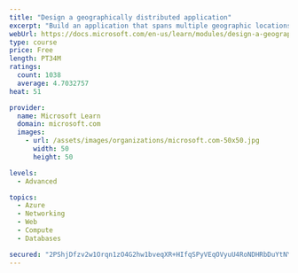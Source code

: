 ```yaml
---
title: "Design a geographically distributed application"
excerpt: "Build an application that spans multiple geographic locations for high availability and resiliency."
webUrl: https://docs.microsoft.com/en-us/learn/modules/design-a-geographically-distributed-application/
type: course
price: Free
length: PT34M
ratings:
  count: 1038
  average: 4.7032757
heat: 51

provider:
  name: Microsoft Learn
  domain: microsoft.com
  images:
    - url: /assets/images/organizations/microsoft.com-50x50.jpg
      width: 50
      height: 50

levels:
  - Advanced

topics:
  - Azure
  - Networking
  - Web
  - Compute
  - Databases

secured: "2PShjDfzv2w1Orqn1zO4G2hw1bveqXR+HIfqSPyVEqOVyuU4RoNDHRbDuYtNY20wAMgadzB0tCCeJ8oBSIRkx2igRrgvGX1qzVNI0Vdb4V9TZ6VWuaT1vpOUp5VxaBrAFd5SkNuhVm/BkOeph1m2QNqlauiGb9sm1/AxfNFjfw1YP4elmjp47J83B8lEvFuRiPTdq4wJ6a/LkAjRogiLE9+cygFDGg2j7jN+FKdAsfbGZQwbvtFJ6oIzt/qXSK163uXw7qQfAzz5F7j38wTyYhKYRW/NAoY4nNy2mhKTbgWZEu+d1i+0oyfq9Cm7mkKYjeiVzklTgdWuPq+P56ODfo1NRk57ed2stjFX1z3koFkl9++jESOm8QcUIeZTHPlB6Qblbs/VALmv+LA/lXia8H3cG5qoHlqNJhFy+N2kvs8=;lhcNJVVSfs+aMQ6Rlw2++g=="
---
```


